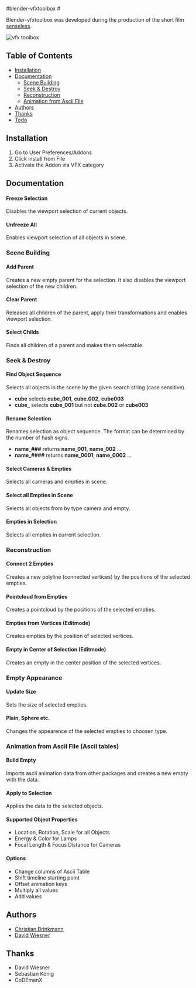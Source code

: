 #blender-vfxtoolbox #

Blender-vfxtoolbox was developed during the production of the short film [senseless](https://vimeo.com/76863099). 

![vfx toolbox](http://zblur.de/github/vfxtoolbox/vfxtoolbox_151_ui-objectmode.jpg "vfxtoolbox 1.5.1 UI-Object Mode")

## Table of Contents ##
- [Installation](#installation)
- [Documentation](#documentation)
    - [Scene Building](#scene-building)
    - [Seek & Destroy](#seek--destroy)
    - [Reconstruction](#reconstruction)
    - [Animation from Ascii File](#animation-from-ascii-file-ascii-tables)
- [Authors](#authors)
- [Thanks](#thanks)
- [Todo](#todo)

## Installation ##

1. Go to User Preferences/Addons
1. Click install from File
1. Activate the Addon via VFX category

## Documentation ##

#### Freeze Selection ####
Disables the viewport selection of current objects.

#### Unfreeze All ####
Enables viewport selection of all objects in scene.

### Scene Building ###

#### Add Parent ####
Creates a new empty parent for the selection. It also disables the viewport selection of the new children.

#### Clear Parent ####
Releases all children of the parent, apply their transformations and enables viewport selection.

#### Select Childs ####
Finds all children of a parent and makes them selectable.

### Seek & Destroy ###

#### Find Object Sequence ####
Selects all objects in the scene by the given search string (case sensitive).  
- **cube** selects **cube_001**, **cube.002**, **cube003**
- **cube_** selects **cube_001** but not **cube.002** or **cube003**

#### Rename Selection ####
Renames selection as object sequence. The format can be determined by the number of hash signs.
- **name_###** returns **name_001**, **name_002** ...  
- **name_####** returns **name_0001**, **name_0002** ...

#### Select Cameras & Empties ####
Selects all cameras and empties in scene.

#### Select all Empties in Scene ####
Selects all objects from by type camera and empty.

#### Empties in Selection ####
Selects all empties in current selection.

### Reconstruction ###

#### Connect 2 Empties ####
Creates a new polyline (connected vertices) by the positions of the selected empties.

#### Pointcloud from Empties ####
Creates a pointcloud by the positions of the selected empties.

#### Empties from Vertices (Editmode) ####
Creates empties by the position of selected vertices.

#### Empty in Center of Selection (Editmode) ####
Creates an empty in the center position of the selected vertices.

### Empty Appearance ###

#### Update Size ###
Sets the size of selected empties.

#### Plain, Sphere etc. ###
Changes the appearence of the selected empties to choosen type.

### Animation from Ascii File (Ascii tables) ###

#### Build Empty ####
Imports ascii animation data from other packages and creates a new empty with the data.

#### Apply to Selection ####
Applies the data to the selected objects.

#### Supported Object Properties ####
- Location, Rotation, Scale for all Objects  
- Energy & Color for Lamps
- Focal Length & Focus Distance for Cameras

#### Options ####
- Change columns of Ascii Table   
- Shift timeline starting point  
- Offset animation keys  
- Multiply all values  
- Add values  


## Authors ##

- [Christian Brinkmann](http://www.zblur.de)
- [David Wiesner](https://github.com/DavidWiesner)

## Thanks ##

- David Wiesner
- Sebastian König
- CoDEmanX

